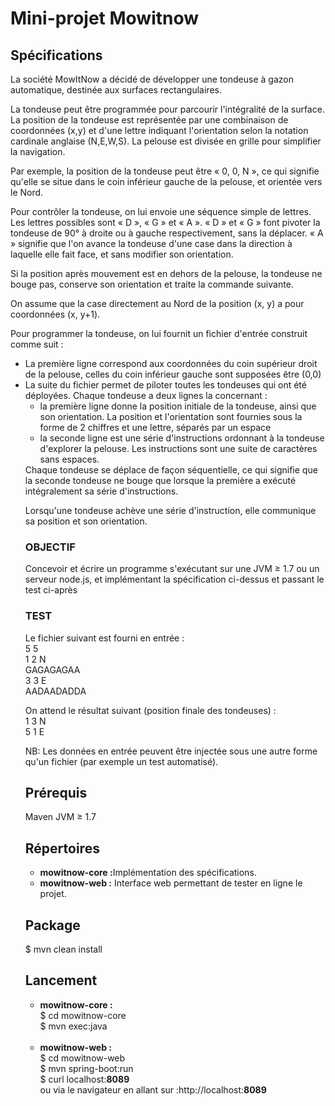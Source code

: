 # Mini-projet Mowitnow
<h2>Sp&eacute;cifications</h2>
La soci&eacute;t&eacute; MowItNow a d&eacute;cid&eacute; de d&eacute;velopper une tondeuse &agrave; gazon automatique, destin&eacute;e aux surfaces rectangulaires.

La tondeuse peut être programm&eacute;e pour parcourir l'int&eacute;gralit&eacute; de la surface.
La position de la tondeuse est repr&eacute;sent&eacute;e par une combinaison de coordonn&eacute;es (x,y) et d'une lettre indiquant l'orientation selon la notation cardinale anglaise (N,E,W,S). La pelouse est divis&eacute;e en grille pour simplifier la navigation. 

Par exemple, la position de la tondeuse peut être « 0, 0, N », ce qui signifie qu'elle se situe dans le coin inf&eacute;rieur gauche de la pelouse, et orient&eacute;e vers le Nord.

Pour contrôler la tondeuse, on lui envoie une s&eacute;quence simple de lettres. Les lettres possibles sont « D », « G » et « A ». « D » et « G » font pivoter la tondeuse de 90° &agrave; droite ou &agrave; gauche respectivement, sans la d&eacute;placer. « A » signifie que l'on avance la tondeuse d'une case dans la direction &agrave; laquelle elle fait face, et sans modifier son orientation.

Si la position apr&egrave;s mouvement est en dehors de la pelouse, la tondeuse ne bouge pas, conserve son orientation et traite la commande suivante. 

On assume que la case directement au Nord de la position (x, y) a pour coordonn&eacute;es (x, y+1).

Pour programmer la tondeuse, on lui fournit un fichier d'entr&eacute;e construit comme suit :
<ul>
<li>	La premi&egrave;re ligne correspond aux coordonn&eacute;es du coin sup&eacute;rieur droit de la pelouse, celles du coin inf&eacute;rieur gauche sont suppos&eacute;es être (0,0)</li>
<li>	La suite du fichier permet de piloter toutes les tondeuses qui ont &eacute;t&eacute; d&eacute;ploy&eacute;es. Chaque tondeuse a deux lignes la concernant :
<ul>
<li>	la premi&egrave;re ligne donne la position initiale de la tondeuse, ainsi que son orientation. La position et l'orientation sont fournies sous la forme de 2 chiffres et une lettre, s&eacute;par&eacute;s par un espace</li>
<li>	la seconde ligne est une s&eacute;rie d'instructions ordonnant &agrave; la tondeuse d'explorer la pelouse. Les instructions sont une suite de caract&egrave;res sans espaces.</li>
</li>
</ul>
Chaque tondeuse se d&eacute;place de façon s&eacute;quentielle, ce qui signifie que la seconde tondeuse ne bouge que lorsque la premi&egrave;re a ex&eacute;cut&eacute; int&eacute;gralement sa s&eacute;rie d'instructions.

Lorsqu'une tondeuse ach&egrave;ve une s&eacute;rie d'instruction, elle communique sa position et son orientation.

<h3>OBJECTIF</h3>
Concevoir et &eacute;crire un programme s'ex&eacute;cutant sur une JVM ≥ 1.7 ou un serveur node.js, et impl&eacute;mentant la sp&eacute;cification ci-dessus et passant le test ci-apr&egrave;s

<h3>TEST</h3>
Le fichier suivant est fourni en entr&eacute;e :<br>
5 5<br>
1 2 N<br>
GAGAGAGAA<br>
3 3 E<br>
AADAADADDA<br>

On attend le r&eacute;sultat suivant (position finale des tondeuses) :<br>
1 3 N<br>
5 1 E<br>

NB: Les donn&eacute;es en entr&eacute;e peuvent être inject&eacute;e sous une autre forme qu'un fichier (par exemple un test automatis&eacute;).

<h2>Pr&eacute;requis</h2>
Maven
JVM ≥ 1.7

<h2>R&eacute;pertoires</h2>
<ul>
<li><b>mowitnow-core :</b>Impl&eacute;mentation des sp&eacute;cifications.</li>
<li><b>mowitnow-web :</b> Interface web permettant de tester en ligne le projet.</li>
</ul>

<h2>Package</h2>
$ mvn clean install

<h2>Lancement</h2>

<ul>
<li><b>mowitnow-core :</b><br>
$ cd mowitnow-core<br> 
$ mvn exec:java<br> <br>
</li>
<li><b>mowitnow-web :</b><br> 
$ cd mowitnow-web<br> 
$ mvn spring-boot:run<br> 
$ curl localhost:<b>8089</b><br> 
ou via le navigateur en allant sur :http://localhost:<b>8089</b><br> 
</li>
</ul>





